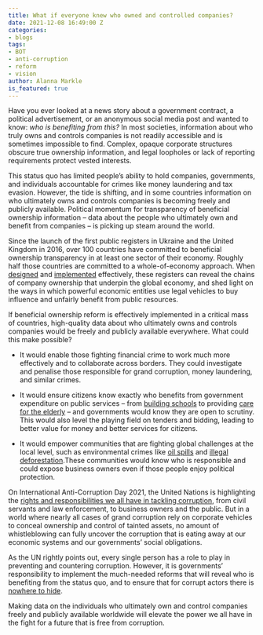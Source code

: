 ```yaml
---
title: What if everyone knew who owned and controlled companies?
date: 2021-12-08 16:49:00 Z
categories:
- blogs
tags:
- BOT
- anti-corruption
- reform
- vision
author: Alanna Markle
is_featured: true
---
```


Have you ever looked at a news story about a government contract, a political advertisement, or an anonymous social media post and wanted to know: *who is benefiting from this?* In most societies, information about who truly owns and controls companies is not readily accessible and is sometimes impossible to find. Complex, opaque corporate structures obscure true ownership information, and legal loopholes or lack of reporting requirements protect vested interests.

This status quo has limited people’s ability to hold companies, governments, and individuals accountable for crimes like money laundering and tax evasion. However, the tide is shifting, and in some countries information on who ultimately owns and controls companies is becoming freely and publicly available. Political momentum for transparency of beneficial ownership information – data about the people who ultimately own and benefit from companies – is picking up steam around the world.

Since the launch of the first public registers in Ukraine and the United Kingdom in 2016, over 100 countries have committed to beneficial ownership transparency in at least one sector of their economy. Roughly half those countries are committed to a whole-of-economy approach. When [designed](/principles/) and [implemented](/guide/) effectively, these registers can reveal the chains of company ownership that underpin the global economy, and shed light on the ways in which powerful economic entities use legal vehicles to buy influence and unfairly benefit from public resources.

If beneficial ownership reform is effectively implemented in a critical mass of countries, high-quality data about who ultimately owns and controls companies would be freely and publicly available everywhere. What could this make possible?

* It would enable those fighting financial crime to work much more effectively and to collaborate across borders. They could investigate and penalise those responsible for grand corruption, money laundering, and similar crimes.

* It would ensure citizens know exactly who benefits from government expenditure on public services – from [building schools](https://www.theguardian.com/business/2020/mar/04/carillion-left-school-playing-field-looking-like-the-somme) to providing [care for the elderly](https://futurecarecapital.org.uk/wp-content/uploads/2020/03/Data-that-cares-full-report-single.pdf) – and governments would know they are open to scrutiny. This would also level the playing field on tenders and bidding, leading to better value for money and better services for citizens.

* It would empower communities that are fighting global challenges at the local level, such as environmental crimes like [oil spills](http://saharareporters.com/2021/12/06/oil-spill-bayelsa-communities-protest-ask-nigerian-government-declare-pollution-areas) and [illegal deforestation](https://www.thejakartapost.com/news/2016/08/31/pulp-firm-bumi-mekar-hijau-found-guilty-of-starting-illegal-fires-.html).These communities would know who is responsible and could expose business owners even if those people enjoy political protection.

On International Anti-Corruption Day 2021, the United Nations is highlighting the [rights and responsibilities we all have in tackling corruption](https://www.un.org/en/observances/anti-corruption-day), from civil servants and law enforcement, to business owners and the public. But in a world where nearly all cases of grand corruption rely on corporate vehicles to conceal ownership and control of tainted assets, no amount of whistleblowing can fully uncover the corruption that is eating away at our economic systems and our governments’ social obligations.

As the UN rightly points out, every single person has a role to play in preventing and countering corruption. However, it is governments’ responsibility to implement the much-needed reforms that will reveal who is benefiting from the status quo, and to ensure that for corrupt actors there is [nowhere to hide](/resources/nowhere-to-hide-realising-the-potential-of-beneficial-ownership-reform/).

Making data on the individuals who ultimately own and control companies freely and publicly available worldwide will elevate the power we all have in the fight for a future that is free from corruption.